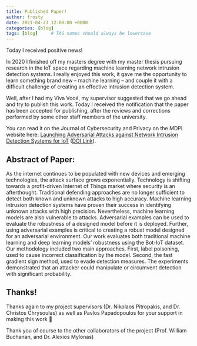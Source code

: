 ```yaml
---
title: Published Paper!
author: frosty
date: 2021-04-23 12:00:00 +0000
categories: [blog]
tags: [blog]     # TAG names should always be lowercase
---
```


Today I received positive news!

In 2020 I finished off my masters degree with my master thesis pursuing research in the IoT space regarding machine learning network intrusion detection systems. I really enjoyed this work, it gave me the opportunity to learn something brand new – machine learning – and couple it with a difficult challenge of creating an effective intrusion detection system.

Well, after I had my Viva Vocé, my supervisor suggested that we go ahead and try to publish this work. Today I received the notification that the paper has been accepted for publishing, after the reviews and corrections performed by some other staff members of the university.

You can read it on the Journal of Cybersecurity and Privacy on the MDPI website here: [Launching Adversarial Attacks against Network Intrusion Detection Systems for IoT](https://www.mdpi.com/2624-800X/1/2/14) ([DOI Link](https://doi.org/10.3390/jcp1020014)).

## Abstract of Paper:

As the internet continues to be populated with new devices and emerging technologies, the attack surface grows exponentially. Technology is shifting towards a profit-driven Internet of Things market where security is an afterthought. Traditional defending approaches are no longer sufficient to detect both known and unknown attacks to high accuracy. Machine learning intrusion detection systems have proven their success in identifying unknown attacks with high precision. Nevertheless, machine learning models are also vulnerable to attacks. Adversarial examples can be used to evaluate the robustness of a designed model before it is deployed. Further, using adversarial examples is critical to creating a robust model designed for an adversarial environment. Our work evaluates both traditional machine learning and deep learning models’ robustness using the Bot-IoT dataset. Our methodology included two main approaches. First, label poisoning, used to cause incorrect classification by the model. Second, the fast gradient sign method, used to evade detection measures. The experiments demonstrated that an attacker could manipulate or circumvent detection with significant probability.

## Thanks!

Thanks again to my project supervisors (Dr. Nikolaos Pitropakis, and Dr. Christos Chrysoulas) as well as Pavlos Papadopoulos for your support in making this work 🙂

Thank you of course to the other collaborators of the project (Prof. William Buchanan, and Dr. Alexios Mylonas)

